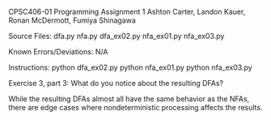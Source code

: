 CPSC406-01
Programming Assignment 1
Ashton Carter, Landon Kauer, Ronan McDermott, Fumiya Shinagawa

Source Files:
dfa.py
nfa.py
dfa_ex02.py
nfa_ex01.py
nfa_ex03.py

Known Errors/Deviations:
N/A

Instructions:
python dfa_ex02.py
python nfa_ex01.py
python nfa_ex03.py

Exercise 3, part 3: 
    What do you notice about the resulting DFAs?

While the resulting DFAs almost all have the same behavior as the NFAs, there are edge cases where nondeterministic processing affects the results.

